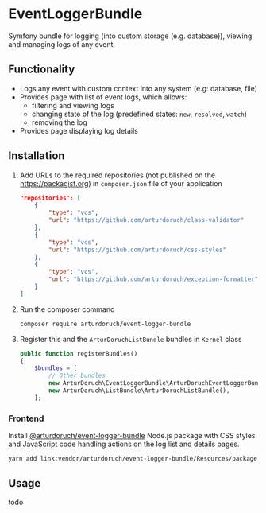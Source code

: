 
# EventLoggerBundle

Symfony bundle for logging (into custom storage (e.g. database)),
viewing and managing logs of any event.

## Functionality

 * Logs any event with custom context into any system (e.g: database, file)
 * Provides page with list of event logs, which allows:
    - filtering and viewing logs  
    - changing state of the log (predefined states: `new`, `resolved`, `watch`)
    - removing the log
 * Provides page displaying log details     

## Installation

 1. Add URLs to the required repositories (not published on the https://packagist.org) in `composer.json` file of your application

    ```json
    "repositories": [
        {
            "type": "vcs",
            "url": "https://github.com/arturdoruch/class-validator"
        },
        {
            "type": "vcs",
            "url": "https://github.com/arturdoruch/css-styles"
        },
        {
            "type": "vcs",
            "url": "https://github.com/arturdoruch/exception-formatter"
        }
    ]
    ```

 2. Run the composer command

    ```sh
    composer require arturdoruch/event-logger-bundle
    ```

 3. Register this and the `ArturDoruchListBundle` bundles in `Kernel` class

    ```php
    public function registerBundles()
    {
        $bundles = [
            // Other bundles
            new ArturDoruch\EventLoggerBundle\ArturDoruchEventLoggerBundle(),
            new ArturDoruch\ListBundle\ArturDoruchListBundle(),
        ];
    ```

### Frontend

Install [@arturdoruch/event-logger-bundle](Resources/package/README.md) Node.js package with 
CSS styles and JavaScript code handling actions on the log list and details pages.

```
yarn add link:vendor/arturdoruch/event-logger-bundle/Resources/package
```

## Usage

todo
